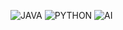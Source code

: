 ![JAVA](https://github.com/user-attachments/assets/c4f32385-0e4f-4ab4-ae2b-3b80cae2c8b2)
![PYTHON](https://github.com/user-attachments/assets/d85296ae-bbb6-4bc6-a38b-f343d0b1c1c7)
![AI](https://github.com/user-attachments/assets/48951943-84d8-4c91-a511-62506f0e285d)

